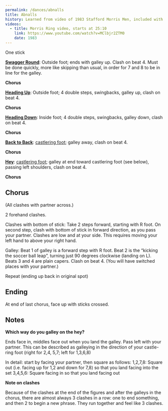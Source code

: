 ```yaml
---
permalink: /dances/abnalls
title: Abnalls
history: Learned from video of 1983 Stafford Morris Men, included with all the traditional dances
videos:
  - title: Morris Ring video, starts at 25:10
    link: https://www.youtube.com/watch?v=MClbjr2ZTM0
    date: 1983
---
```

One stick

**[Swagger Round](/figures#swagger-round)**:
Outside foot; ends with galley up.  Clash on beat 4. Must be done quickly, more like skipping than usual, in order for 7 and 8 to be in line for the galley.

**Chorus**

**[Heading Up](/figures#heading-up)**:
Outside foot; 4 double steps, swingbacks, galley up, clash on beat 4.

**Chorus**

**[Heading Down](/figures#heading-down)**:
Inside foot; 4 double steps, swingbacks, galley down, clash on beat 4.

**Chorus**

**[Back to Back](/figures#back-to-back)**:
[castlering foot](/figures#castlering-foot); galley away, clash on beat 4.

**Chorus**

**[Hey](/figures#hey)**:
[castlering foot](/figures#castlering-foot); galley at end toward castlering foot (see below), passing left shoulders, clash on beat 4.

**Chorus**

## Chorus

(All clashes with partner across.)

2 forehand clashes.

Clashes with bottom of stick: Take 2 steps forward, starting with R foot.  On second step, clash with bottom of stick in forward direction, as you pass your partner.  Clashes are low and at your side.  This requires moving your left hand to above your right hand.

Galley: Beat 1 of galley is a forward step with R foot.  Beat 2 is the “kicking the soccer ball leap”, turning just 90 degrees clockwise (landing on L).  Beats 3 and 4 are plain capers.  Clash on beat 4. (You will have switched places with your partner.)

Repeat (ending up back in original spot)

## Ending

At end of last chorus, face up with sticks crossed.

## Notes

**Which way do you galley on the hey?**

Ends face in, middles face out when you land the galley.  Pass left with your partner.  This can be described as galleying in the direction of your castle-ring foot (right for 2,4, 5,7; left for 1,3,6,8)

In detail: start by facing your partner, then square as follows:
1,2,7,8: Square out (i.e. facing up for 1,2 and down for 7,8) so that you land facing into the set
3,4,5,6: Square facing in so that you land facing out



**Note on clashes**

Because of the clashes at the end of the figures and after the galleys in the chorus, there are almost always 3 clashes in a row: one to end something, and then 2 to begin a new phrase.  They run together and feel like 3 clashes.

